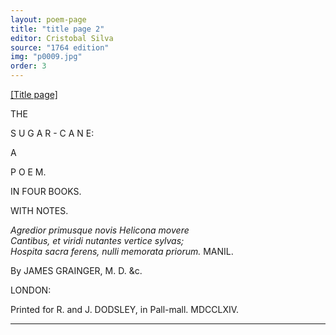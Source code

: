```yaml
---
layout: poem-page
title: "title page 2"
editor: Cristobal Silva
source: "1764 edition"
img: "p0009.jpg"
order: 3
---
```



[[Title page]]({{site.baseurl}}/images/{{page.img}})

THE

S U G A R - C A N E:

A

P O E M.

IN FOUR BOOKS.

WITH NOTES.


*Agredior primusque novis Helicona movere*  
*Cantibus, et viridi nutantes vertice sylvas;*  
*Hospita sacra ferens, nulli memorata priorum.* MANIL.  


By JAMES GRAINGER, M. D. &c.


LONDON:

Printed for R. and J. DODSLEY, in Pall-mall.
MDCCLXIV.

---
